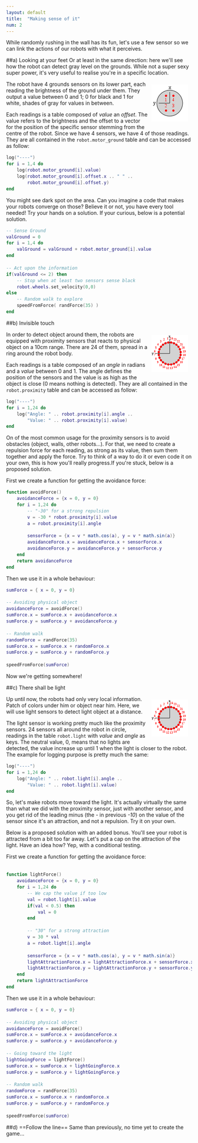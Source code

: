 ```yaml
---
layout: default
title:  "Making sense of it"
num: 2
---
```


While randomly rushing in the wall has its fun, let's use a few sensor so we can link the actions of our robots with what it perceives.

##a) Looking at your feet
Or at least in the same direction: here we'll see how the robot can detect gray level on the grounds. While not a super sexy super power, it's very useful to realise you're in a specific location.

<img src="./assets/robot_motor_ground.png" alt="ground sensor" style="float:right; margin:10px;">

The robot have 4 grounds sensors on its lower part, each reading the brightness of the ground under them. They output a value between 0 and 1; 0 for black and 1 for white, shades of gray for values in between.

Each readings is a table composed of *value* an *offset*. The value refers to the brightness and the offset to a vector for the position of the specific sensor stemming from the centre of the robot. Since we have 4 sensors, we have 4 of those readings. They are all contained in the `robot.motor_ground` table and can be accessed as follow:

```lua
log("----")
for i = 1,4 do
    log(robot.motor_ground[i].value)
    log(robot.motor_ground[i].offset.x .. " " ..
        robot.motor_ground[i].offset.y)
end
```
You might see dark spot on the area. Can you imagine a code that makes your robots converge on those? Believe it or not, you have every tool needed! Try your hands on a solution. If your curious, below is a potential solution.

```lua
-- Sense Ground
valGround = 0
for i = 1,4 do
    valGround = valGround + robot.motor_ground[i].value
end

-- Act upon the information
if(valGround <= 2) then
    -- Stop when at least two sensors sense black
    robot.wheels.set_velocity(0,0)
else
    -- Random walk to explore
    speedFromForce( randForce(35) )
end
```

##b) Invisible touch

<img src="./assets/robot_proximity.png" alt="proximity sensor" style="float:right; margin:10px;">

In order to detect object around them, the robots are equipped with proximity sensors that reacts to physical object on a 10cm range. There are 24 of them, spread in a ring around the robot body. 

Each readings is a table composed of an *angle* in radians and a *value* between 0 and 1. The angle defines the position of the sensors and the value is as high as the object is close (0 means nothing is detected). They are all contained in the `robot.proximity` table and can be accessed as follow:

```lua
log("----")
for i = 1,24 do
    log("Angle: " .. robot.proximity[i].angle ..
        "Value: " .. robot.proximity[i].value)
end
```

On of the most common usage for the proximity sensors is to avoid obstacles (object, walls, other robots...). For that, we need to create a repulsion force for each reading, as strong as its value, then sum them together and apply the force. Try to think of a way to do it or even code it on your own, this is how you'll really progress.If you're stuck, below is a proposed solution.

First we create a function for getting the avoidance force:

```lua
function avoidForce()
    avoidanceForce = {x = 0, y = 0}
    for i = 1,24 do
        -- "-30" for a strong repulsion 
        v = -30 * robot.proximity[i].value 
        a = robot.proximity[i].angle

        sensorForce = {x = v * math.cos(a), y = v * math.sin(a)}
        avoidanceForce.x = avoidanceForce.x + sensorForce.x
        avoidanceForce.y = avoidanceForce.y + sensorForce.y
    end
    return avoidanceForce
end
```

Then we use it in a whole behaviour:

```lua
sumForce = { x = 0, y = 0}

-- Avoiding physical object
avoidanceForce = avoidForce()
sumForce.x = sumForce.x + avoidanceForce.x
sumForce.y = sumForce.y + avoidanceForce.y

-- Random walk
randomForce = randForce(35)
sumForce.x = sumForce.x + randomForce.x
sumForce.y = sumForce.y + randomForce.y

speedFromForce(sumForce)
```

Now we're getting somewhere!

##c) There shall be light

<img src="./assets/robot_light.png" alt="light sensor" style="float:right; margin:10px;">

Up until now, the robots had only very local information. Patch of colors under him or object near him. Here, we will use light sensors to detect light object at a distance.

The light sensor is working pretty much like the proximity sensors. 24 sensors all around the robot in circle, readings in the table `robot.light` with *value* and *angle* as keys. The neutral value, 0, means that no lights are detected, the value increase up until 1 when the light is closer to the robot. The example for logging purpose is pretty much the same:

```lua
log("----")
for i = 1,24 do
    log("Angle: " .. robot.light[i].angle ..
        "Value: " .. robot.light[i].value)
end
```

So, let's make robots move toward the light. It's actually virtually the same than what we did with the proximity sensor, just with another sensor, and you get rid of the leading minus (the *-* in previous *-10*) on the value of the sensor since it's an attraction, and not a repulsion. Try it on your own.

Below is a proposed solution with an added bonus. You'll see your robot is attracted from a bit too far away. Let's put a cap on the attraction of the light. Have an idea how? Yep, with a conditional testing.


First we create a function for getting the avoidance force:

```lua

function lightForce()
    avoidanceForce = {x = 0, y = 0}
    for i = 1,24 do
        -- We cap the value if too low
        val = robot.light[i].value
        if(val < 0.5) then
            val = 0
        end
    
        -- "30" for a strong attraction 
        v = 30 * val 
        a = robot.light[i].angle

        sensorForce = {x = v * math.cos(a), y = v * math.sin(a)}
        lightAttractionForce.x = lightAttractionForce.x + sensorForce.x
        lightAttractionForce.y = lightAttractionForce.y + sensorForce.y
    end
    return lightAttractionForce
end
```

Then we use it in a whole behaviour:

```lua
sumForce = { x = 0, y = 0}

-- Avoiding physical object
avoidanceForce = avoidForce()
sumForce.x = sumForce.x + avoidanceForce.x
sumForce.y = sumForce.y + avoidanceForce.y

-- Going toward the light
lightGoingForce = lightForce()
sumForce.x = sumForce.x + lightGoingForce.x
sumForce.y = sumForce.y + lightGoingForce.y

-- Random walk
randomForce = randForce(35)
sumForce.x = sumForce.x + randomForce.x
sumForce.y = sumForce.y + randomForce.y

speedFromForce(sumForce)
```


##d) ==Follow the line==
Same than previously, no time yet to create the game...
